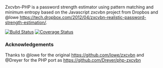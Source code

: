 Zxcvbn-PHP is a password strength estimator using pattern matching and minimum entropy based on the Javascript zxcvbn project from Dropbos and @lowe https://tech.dropbox.com/2012/04/zxcvbn-realistic-password-strength-estimation/.

[![Build Status](https://travis-ci.org/bjeavons/zxcvbn-php.png?branch=master)](https://travis-ci.org/bjeavons/zxcvbn-php)
[![Coverage Status](https://coveralls.io/repos/bjeavons/zxcvbn-php/badge.png?branch=master)](https://coveralls.io/r/bjeavons/zxcvbn-php?branch=master)

### Acknowledgements
Thanks to @lowe for the original https://github.com/lowe/zxcvbn 
and @Dreyer for the PHP port as https://github.com/Dreyer/php-zxcvbn
